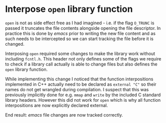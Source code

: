 # Interpose `open` library function

`open` is not as side effect free as I had imagined - i.e. if the flag `O_TRUNC` is passed it truncates the file contents alongside opening the file descriptor. In practice this is done by _emacs_ prior to writing the new file content and as such needs to be intercepted so we can start tracking the file before it is changed.

Interposing `open` required some changes to make the library work without including `fcntl.h`. This header not only defines some of the flags we require to check if a library call actually is able to change files but also defines the `open` library function.

While implementing this change I noticed that the function interpositions implemented in C++ actually need to be declared as `external "C"` so their names do not get wrangled during compilation. I suspect that this was previously implicitly done for e.g. `mmap` and `write` by the included C standard library headers. However this did not work for `open` which is why all function interpositions are now explicitly declared external.

End result: _emacs_ file changes are now tracked correctly.
